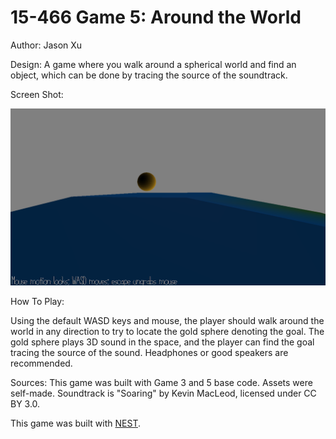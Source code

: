 # 15-466 Game 5: Around the World

Author: Jason Xu

Design: A game where you walk around a spherical world and find an object, which can be done by tracing the source of the soundtrack.

Screen Shot:

![Screen Shot](dist/screenshot.png)

How To Play:

Using the default WASD keys and mouse, the player should walk around the world in any direction to try to locate the gold sphere denoting the goal. The gold sphere plays 3D sound in the space, and the player can find the goal tracing the source of the sound. Headphones or good speakers are recommended.

Sources: This game was built with Game 3 and 5 base code. Assets were self-made. Soundtrack is "Soaring" by Kevin MacLeod, licensed under CC BY 3.0.

This game was built with [NEST](NEST.md).


